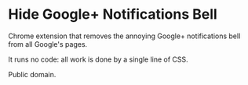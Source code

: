 Hide Google+ Notifications Bell
===============================

Chrome extension that removes the annoying Google+ notifications bell
from all Google's pages.

It runs no code: all work is done by a single line of CSS.

Public domain.
